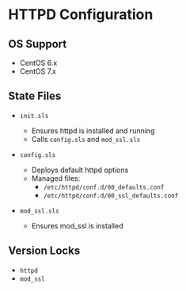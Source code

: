 # HTTPD Configuration


## OS Support

* CentOS 6.x
* CentOS 7.x


## State Files

* `init.sls`

    * Ensures httpd is installed and running
    * Calls `config.sls` and `mod_ssl.sls`

* `config.sls`

    * Deploys default httpd options
    * Managed files:
        * `/etc/httpd/conf.d/00_defaults.conf`
        * `/etc/httpd/conf.d/00_ssl_defaults.conf`

* `mod_ssl.sls`

    * Ensures mod_ssl is installed


## Version Locks

* `httpd`
* `mod_ssl`
